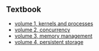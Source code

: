 ## Textbook

- [volume 1, kernels and processes](https://www.kea.nu/files/textbooks/ospp/osppv1.pdf)
- [volume 2, concurrency](https://www.kea.nu/files/textbooks/ospp/osppv2.pdf)
- [volume 3, memory management](https://www.kea.nu/files/textbooks/ospp/osppv3.pdf)
- [volume 4, persistent storage](https://www.kea.nu/files/textbooks/ospp/osppv4.pdf)